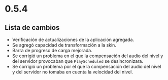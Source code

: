 # 0.5.4

## Lista de cambios

- Verificación de actualizaciones de la aplicación agregada.
- Se agregó capacidad de transformación a la skin.
- Barra de progreso de carga mejorada.
- Se corrigió un problema en el que la compensación del audio del nivel y del servidor provocaban que `PlayScheduled` se desincronizara.
- Se corrigió un problema por el que la compensación del audio del nivel y del servidor no tomaba en cuenta la velocidad del nivel.
